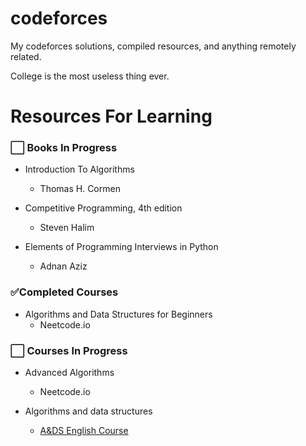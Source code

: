 # codeforces

My codeforces solutions, compiled resources, and anything remotely related.

College is the most useless thing ever.

# Resources For Learning

### ⬜️ Books In Progress
- Introduction To Algorithms 
    - Thomas H. Cormen

- Competitive Programming, 4th edition
    - Steven Halim

- Elements of Programming Interviews in Python 
    - Adnan Aziz

### ✅Completed Courses
- Algorithms and Data Structures for Beginners
    - Neetcode.io

### ⬜️ Courses In Progress
- Advanced Algorithms
    - Neetcode.io

- Algorithms and data structures
    - [A&DS English Course](https://www.youtube.com/playlist?list=PLrS21S1jm43igE57Ye_edwds_iL7ZOAG4)

